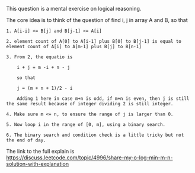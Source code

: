 This question is a mental exercise on logical reasoning.

The core idea is to think of the question of find i, j in array A and B, so that 

    1. A[i-i] <= B[j] and B[j-1] <= A[i]

    2. element count of A[0] to A[i-1] plus B[0] to B[j-1] is equal to element count of A[i] to A[m-1] plus B[j] to B[n-1]

    3. From 2, the equatio is

        i + j = m -i + n - j

        so that

        j = (m + n + 1)/2 - i

        Adding 1 here in case m+n is odd, if m+n is even, then j is still the same result because of integer dividing 2 is still integer.

    4. Make sure m <= n, to ensure the range of j is larger than 0.

    5. Now loop i in the range of [0, m], using a binary search.

    6. The binary search and condition check is a little tricky but not the end of day.

The link to the full explain is https://discuss.leetcode.com/topic/4996/share-my-o-log-min-m-n-solution-with-explanation
